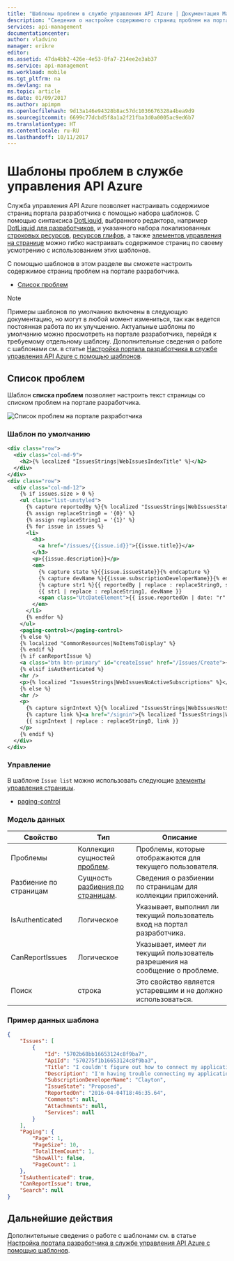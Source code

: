 ```yaml
---
title: "Шаблоны проблем в службе управления API Azure | Документация Майкрософт"
description: "Сведения о настройке содержимого страниц проблем на портале разработчика в службе управления API Azure."
services: api-management
documentationcenter: 
author: vladvino
manager: erikre
editor: 
ms.assetid: 47da4bb2-426e-4e53-8fa7-214ee2e3ab37
ms.service: api-management
ms.workload: mobile
ms.tgt_pltfrm: na
ms.devlang: na
ms.topic: article
ms.date: 01/09/2017
ms.author: apimpm
ms.openlocfilehash: 9d13a146e94328b8ac57dc1036676328a4bea9d9
ms.sourcegitcommit: 6699c77dcbd5f8a1a2f21fba3d0a0005ac9ed6b7
ms.translationtype: HT
ms.contentlocale: ru-RU
ms.lasthandoff: 10/11/2017
---
```

# <a name="issue-templates-in-azure-api-management"></a>Шаблоны проблем в службе управления API Azure
Служба управления API Azure позволяет настраивать содержимое страниц портала разработчика с помощью набора шаблонов. С помощью синтаксиса [DotLiquid](http://dotliquidmarkup.org/), выбранного редактора, например [DotLiquid для разработчиков](https://github.com/dotliquid/dotliquid/wiki/DotLiquid-for-Designers), и указанного набора локализованных [строковых ресурсов](api-management-template-resources.md#strings), [ресурсов глифов](api-management-template-resources.md#glyphs), а также [элементов управления на странице](api-management-page-controls.md) можно гибко настраивать содержимое страниц по своему усмотрению с использованием этих шаблонов.  
  
 С помощью шаблонов в этом разделе вы сможете настроить содержимое страниц проблем на портале разработчика.  
  
-   [Список проблем](#IssueList)  
  
> [!NOTE]
>  Примеры шаблонов по умолчанию включены в следующую документацию, но могут в любой момент измениться, так как ведется постоянная работа по их улучшению. Актуальные шаблоны по умолчанию можно просмотреть на портале разработчика, перейдя к требуемому отдельному шаблону. Дополнительные сведения о работе с шаблонами см. в статье [Настройка портала разработчика в службе управления API Azure с помощью шаблонов](api-management-developer-portal-templates.md).  
  
##  <a name="IssueList"></a> Список проблем  
 Шаблон **списка проблем** позволяет настроить текст страницы со списком проблем на портале разработчика.  
  
 ![Список проблем на портале разработчика](./media/api-management-issue-templates/APIM-Issue-List-Developer-Portal.png "список проблем на портале разработчика APIM")  
  
### <a name="default-template"></a>Шаблон по умолчанию  
  
```xml  
<div class="row">  
  <div class="col-md-9">  
    <h2>{% localized "IssuesStrings|WebIssuesIndexTitle" %}</h2>  
  </div>  
</div>  
<div class="row">  
  <div class="col-md-12">  
    {% if issues.size > 0 %}  
    <ul class="list-unstyled">  
      {% capture reportedBy %}{% localized "IssuesStrings|WebIssuesStatusReportedBy" %}{% endcapture %}  
      {% assign replaceString0 = '{0}' %}  
      {% assign replaceString1 = '{1}' %}  
      {% for issue in issues %}  
      <li>  
        <h3>  
          <a href="/issues/{{issue.id}}">{{issue.title}}</a>  
        </h3>  
        <p>{{issue.description}}</p>  
        <em>  
          {% capture state %}{{issue.issueState}}{% endcapture %}  
          {% capture devName %}{{issue.subscriptionDeveloperName}}{% endcapture %}  
          {% capture str1 %}{{ reportedBy | replace : replaceString0, state }}{% endcapture %}  
          {{ str1 | replace : replaceString1, devName }}  
          <span class="UtcDateElement">{{ issue.reportedOn | date: "r" }}</span>  
        </em>  
      </li>  
      {% endfor %}  
    </ul>  
    <paging-control></paging-control>  
    {% else %}  
    {% localized "CommonResources|NoItemsToDisplay" %}  
    {% endif %}  
    {% if canReportIssue %}  
    <a class="btn btn-primary" id="createIssue" href="/Issues/Create">{% localized "IssuesStrings|WebIssuesReportIssueButton" %}</a>  
    {% elsif isAuthenticated %}  
    <hr />  
    <p>{% localized "IssuesStrings|WebIssuesNoActiveSubscriptions" %}</p>  
    {% else %}  
    <hr />  
    <p>  
      {% capture signIntext %}{% localized "IssuesStrings|WebIssuesNotSignin" %}{% endcapture %}  
      {% capture link %}<a href="/signin">{% localized "IssuesStrings|WebIssuesSignIn" %}</a>{% endcapture %}  
      {{ signIntext | replace : replaceString0, link }}  
    </p>  
    {% endif %}  
  </div>  
</div>  
```  
  
### <a name="controls"></a>Управление  
 В шаблоне `Issue list` можно использовать следующие [элементы управления страницы](api-management-page-controls.md).  
  
-   [paging-control](api-management-page-controls.md#paging-control)  
  
### <a name="data-model"></a>Модель данных  
  
|Свойство|Тип|Описание|  
|--------------|----------|-----------------|  
|Проблемы|Коллекция сущностей [проблем](api-management-template-data-model-reference.md#Issue).|Проблемы, которые отображаются для текущего пользователя.|  
|Разбиение по страницам|Сущность [разбиения по страницам](api-management-template-data-model-reference.md#Paging).|Сведения о разбиении по страницам для коллекции приложений.|  
|IsAuthenticated|Логическое|Указывает, выполнил ли текущий пользователь вход на портал разработчика.|  
|CanReportIssues|Логическое|Указывает, имеет ли текущий пользователь разрешения на сообщение о проблеме.|  
|Поиск|строка|Это свойство является устаревшим и не должно использоваться.|  
  
### <a name="sample-template-data"></a>Пример данных шаблона  
  
```json  
{  
    "Issues": [  
        {  
            "Id": "5702b68bb16653124c8f9ba7",  
            "ApiId": "570275f1b16653124c8f9ba3",  
            "Title": "I couldn't figure out how to connect my application to the API",  
            "Description": "I'm having trouble connecting my application to the backend API.",  
            "SubscriptionDeveloperName": "Clayton",  
            "IssueState": "Proposed",  
            "ReportedOn": "2016-04-04T18:46:35.64",  
            "Comments": null,  
            "Attachments": null,  
            "Services": null  
        }  
    ],  
    "Paging": {  
        "Page": 1,  
        "PageSize": 10,  
        "TotalItemCount": 1,  
        "ShowAll": false,  
        "PageCount": 1  
    },  
    "IsAuthenticated": true,  
    "CanReportIssue": true,  
    "Search": null  
}  
```

## <a name="next-steps"></a>Дальнейшие действия
Дополнительные сведения о работе с шаблонами см. в статье [Настройка портала разработчика в службе управления API Azure с помощью шаблонов](api-management-developer-portal-templates.md).